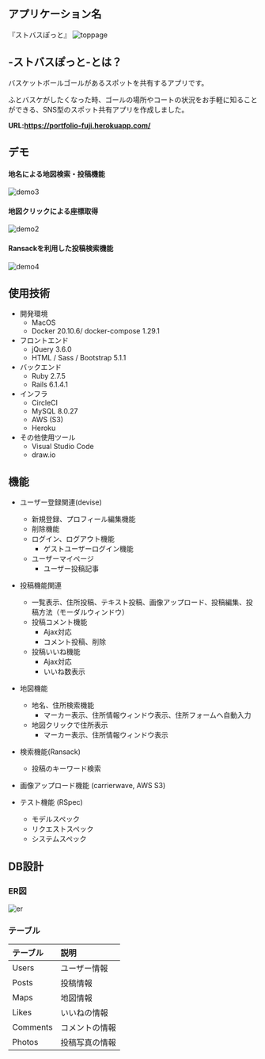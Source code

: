 ## **アプリケーション名**
  『ストバスぽっと』
  ![toppage](https://user-images.githubusercontent.com/73183707/143782131-551db295-3ae1-4a7d-9437-ddfa448eb5d7.png)
## **-ストバスぽっと-とは？**
  バスケットボールゴールがあるスポットを共有するアプリです。

  ふとバスケがしたくなった時、ゴールの場所やコートの状況をお手軽に知ることができる、SNS型のスポット共有アプリを作成しました。

  **URL:https://portfolio-fuji.herokuapp.com/**
## デモ
#### 地名による地図検索・投稿機能
![demo3](https://user-images.githubusercontent.com/73183707/143769830-51cdc438-63d2-4e42-804a-263db2ff0bc9.gif)
#### 地図クリックによる座標取得
![demo2](https://user-images.githubusercontent.com/73183707/143769835-cb635bf0-c2f7-4595-a9b9-db6702405ae5.gif)
#### Ransackを利用した投稿検索機能
![demo4](https://user-images.githubusercontent.com/73183707/143769834-a40bb07a-8b9c-4b6e-832a-9f0c560db1e6.gif)
## **使用技術**
- 開発環境
  - MacOS
  - Docker 20.10.6/ docker-compose 1.29.1
- フロントエンド
  - jQuery 3.6.0
  - HTML / Sass / Bootstrap 5.1.1
- バックエンド
  - Ruby 2.7.5
  - Rails 6.1.4.1
- インフラ
  - CircleCI
  - MySQL 8.0.27
  - AWS (S3)
  - Heroku
- その他使用ツール
  - Visual Studio Code
  - draw.io

## 機能
- ユーザー登録関連(devise)
  - 新規登録、プロフィール編集機能
  - 削除機能
  - ログイン、ログアウト機能
    - ゲストユーザーログイン機能
  - ユーザーマイページ
    - ユーザー投稿記事

- 投稿機能関連
  - 一覧表示、住所投稿、テキスト投稿、画像アップロード、投稿編集、投稿方法（モーダルウィンドウ）
  - 投稿コメント機能
    - Ajax対応
    - コメント投稿、削除
  - 投稿いいね機能
    - Ajax対応
    - いいね数表示

- 地図機能
  - 地名、住所検索機能
    - マーカー表示、住所情報ウィンドウ表示、住所フォームへ自動入力
  - 地図クリックで住所表示
    - マーカー表示、住所情報ウィンドウ表示

- 検索機能(Ransack)
  - 投稿のキーワード検索

- 画像アップロード機能 (carrierwave, AWS S3)

- テスト機能 (RSpec)
  - モデルスペック
  - リクエストスペック
  - システムスペック
## DB設計
### ER図
![er](https://user-images.githubusercontent.com/73183707/143767493-17a72f5c-3d8c-4ea7-a444-02f0ee1bfe17.png)

### テーブル
| **テーブル** | **説明** |
| :---     | :---         |
| Users    | ユーザー情報   |
| Posts    | 投稿情報      |
| Maps     | 地図情報      |
| Likes    | いいねの情報   |
| Comments | コメントの情報 |
| Photos   | 投稿写真の情報 |
